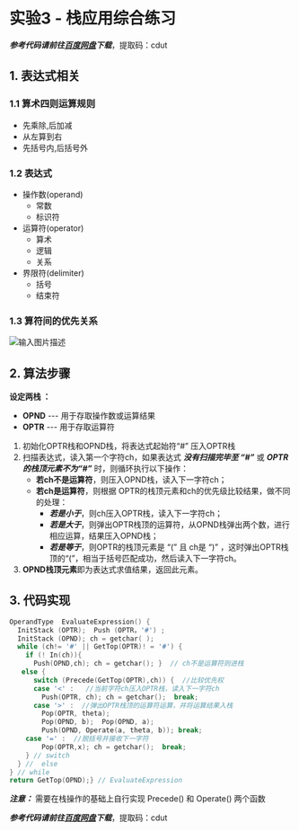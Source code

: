 # 实验3 - 栈应用综合练习
***参考代码请前往[百度网盘](https://pan.baidu.com/s/1QEcHa1MNusADOFCnI0c7QQ)下载***，提取码：cdut
## 1. 表达式相关

 ### 1.1  算术四则运算规则
 -  先乘除,后加减
 - 从左算到右
 - 先括号内,后括号外

 ### 1.2 表达式
 - 操作数(operand)
	 - 常数
	 - 标识符
 - 运算符(operator)
	 - 算术
	 - 逻辑
	 - 关系
- 界限符(delimiter)
	- 括号
	- 结束符

### 1.3 算符间的优先关系
![输入图片描述](https://i2.wp.com/img-blog.csdnimg.cn/20200516200315885.png)

## 2. 算法步骤
**设定两栈 ：** 
 -  **OPND** --- 用于存取操作数或运算结果　
 -  **OPTR** --- 用于存取运算符
 
 1. 初始化OPTR栈和OPND栈，将表达式起始符“#” 压入OPTR栈
 2. 扫描表达式，读入第一个字符ch，如果表达式 ***没有扫描完毕至 “#”*** 或 ***OPTR的栈顶元素不为“#”*** 时，则循环执行以下操作：
	 -  **若ch不是运算符**，则压入OPND栈，读入下一字符ch；
	 -  **若ch是运算符**，则根据 OPTR的栈顶元素和ch的优先级比较结果，做不同的处理：
		 -  ***若是小于***，则ch压入OPTR栈，读入下一字符ch；
		 -  ***若是大于***，则弹出OPTR栈顶的运算符，从OPND栈弹出两个数，进行相应运算，结果压入OPND栈；
		 -  ***若是等于***，则OPTR的栈顶元素是 “(” 且 ch是 “)” ，这时弹出OPTR栈顶的“(”，相当于括号匹配成功，然后读入下一字符ch。
3. **OPND栈顶元素**即为表达式求值结果，返回此元素。

## 3. 代码实现

```C++
OperandType  EvaluateExpression() {
  InitStack (OPTR);  Push (OPTR，'#') ;
  InitStack (OPND); ch = getchar( );
  while (ch!= '#' || GetTop(OPTR)! = '#') {
    if (! In(ch)){
      Push(OPND,ch); ch = getchar(); }  // ch不是运算符则进栈
   else {	
	  switch (Precede(GetTop(OPTR),ch)) {  //比较优先权
      case '<' :   //当前字符ch压入OPTR栈，读入下一字符ch
		Push(OPTR, ch); ch = getchar();  break;
	  case '>' :  //弹出OPTR栈顶的运算符运算，并将运算结果入栈
		Pop(OPTR, theta);
		Pop(OPND, b);  Pop(OPND, a);
		Push(OPND, Operate(a, theta, b)); break;
	case '=' :  //脱括号并接收下一字符
		Pop(OPTR,x); ch = getchar();  break;
	} // switch
  } //	else
} // while
return GetTop(OPND);} // EvaluateExpression
```
***注意：*** 需要在栈操作的基础上自行实现 Precede() 和 Operate() 两个函数

***参考代码请前往[百度网盘](https://pan.baidu.com/s/1QEcHa1MNusADOFCnI0c7QQ)下载***，提取码：cdut

